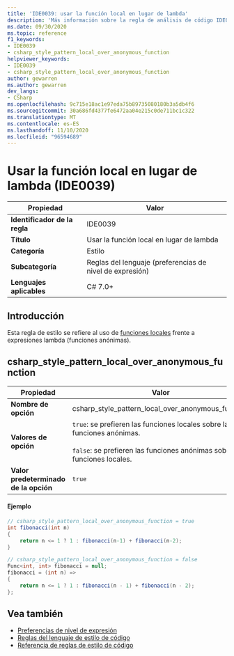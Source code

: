 ```yaml
---
title: 'IDE0039: usar la función local en lugar de lambda'
description: 'Más información sobre la regla de análisis de código IDE0039: usar la función local en lugar de lambda'
ms.date: 09/30/2020
ms.topic: reference
f1_keywords:
- IDE0039
- csharp_style_pattern_local_over_anonymous_function
helpviewer_keywords:
- IDE0039
- csharp_style_pattern_local_over_anonymous_function
author: gewarren
ms.author: gewarren
dev_langs:
- CSharp
ms.openlocfilehash: 9c715e18ac1e97eda75b89735080180b3a5db4f6
ms.sourcegitcommit: 30a686fd4377fe6472aa04e215c0de711bc1c322
ms.translationtype: MT
ms.contentlocale: es-ES
ms.lasthandoff: 11/10/2020
ms.locfileid: "96594689"
---
```

# <a name="use-local-function-instead-of-lambda-ide0039"></a>Usar la función local en lugar de lambda (IDE0039)

|Propiedad|Valor|
|-|-|
| **Identificador de la regla** | IDE0039 |
| **Título** | Usar la función local en lugar de lambda |
| **Categoría** | Estilo |
| **Subcategoría** | Reglas del lenguaje (preferencias de nivel de expresión) |
| **Lenguajes aplicables** | C# 7.0+ |

## <a name="overview"></a>Introducción

Esta regla de estilo se refiere al uso de [funciones locales](../../../csharp/programming-guide/classes-and-structs/local-functions.md) frente a expresiones lambda (funciones anónimas).

## <a name="csharp_style_pattern_local_over_anonymous_function"></a>csharp_style_pattern_local_over_anonymous_function

|Propiedad|Valor|
|-|-|
| **Nombre de opción** | csharp_style_pattern_local_over_anonymous_function
| **Valores de opción** | `true`: se prefieren las funciones locales sobre las funciones anónimas.<br /><br />`false`: se prefieren las funciones anónimas sobre las funciones locales. |
| **Valor predeterminado de la opción** | `true` |

#### <a name="example"></a>Ejemplo

```csharp
// csharp_style_pattern_local_over_anonymous_function = true
int fibonacci(int n)
{
    return n <= 1 ? 1 : fibonacci(n-1) + fibonacci(n-2);
}

// csharp_style_pattern_local_over_anonymous_function = false
Func<int, int> fibonacci = null;
fibonacci = (int n) =>
{
    return n <= 1 ? 1 : fibonacci(n - 1) + fibonacci(n - 2);
};
```

## <a name="see-also"></a>Vea también

- [Preferencias de nivel de expresión](expression-level-preferences.md)
- [Reglas del lenguaje de estilo de código](language-rules.md)
- [Referencia de reglas de estilo de código](index.md)
